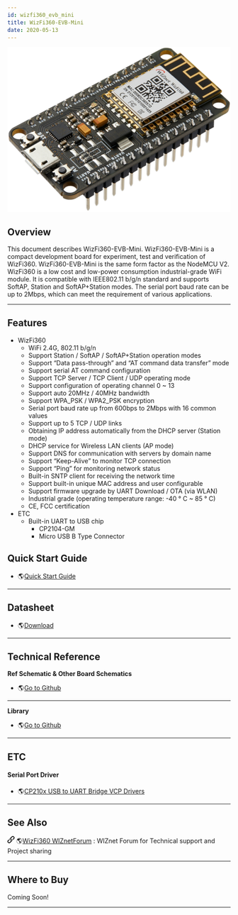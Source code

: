 ```yaml
---
id: wizfi360_evb_mini
title: WizFi360-EVB-Mini
date: 2020-05-13
---
```


![WizFi360-EVB-Mini](/img/products/wizfi360/board/wizfi360-evb-mini/wizfi360-mini3.png)

## Overview

This document describes WizFi360-EVB-Mini. WizFi360-EVB-Mini is a
compact development board for experiment, test and verification of
WizFi360. WizFi360-EVB-Mini is the same form factor as the NodeMCU V2.
WizFi360 is a low cost and low-power consumption industrial-grade WiFi
module. It is compatible with IEEE802.11 b/g/n standard and supports
SoftAP, Station and SoftAP+Station modes. The serial port baud rate can
be up to 2Mbps, which can meet the requirement of various applications.

-----

## Features

  - WizFi360
      - WiFi 2.4G, 802.11 b/g/n
      - Support Station / SoftAP / SoftAP+Station operation modes
      - Support “Data pass-through” and “AT command data transfer” mode
      - Support serial AT command configuration
      - Support TCP Server / TCP Client / UDP operating mode
      - Support configuration of operating channel 0 \~ 13
      - Support auto 20MHz / 40MHz bandwidth
      - Support WPA\_PSK / WPA2\_PSK encryption
      - Serial port baud rate up from 600bps to 2Mbps with 16 common
        values
      - Support up to 5 TCP / UDP links
      - Obtaining IP address automatically from the DHCP server (Station
        mode)
      - DHCP service for Wireless LAN clients (AP mode)
      - Support DNS for communication with servers by domain name
      - Support “Keep-Alive” to monitor TCP connection
      - Support “Ping” for monitoring network status
      - Built-in SNTP client for receiving the network time
      - Support built-in unique MAC address and user configurable
      - Support firmware upgrade by UART Download / OTA (via WLAN)
      - Industrial grade (operating temperature range: -40 ° C \~ 85 °
        C)
      - CE, FCC certification 
  - ETC
      - Built-in UART to USB chip
          - CP2104-GM
          - Micro USB B Type Connector

## Quick Start Guide

  - 🌎[Quick Start Guide](documents#quick-start-guide)

-----

## Datasheet

  - 🌎[Download](documents#wizfi360-evb-mini)

-----

## Technical Reference

**Ref Schematic & Other Board Schematics**

  - 🌎[Go to
    Github](https://github.com/Wiznet/Hardware-Files-of-WIZnet/tree/master/07_WizFi_Module)

-----

**Library**

  - 🌎[Go to Github](https://github.com/wizfi/Release)

-----

## ETC

#### Serial Port Driver

  - 🌎[CP210x USB to UART Bridge VCP
    Drivers](http://www.silabs.com/products/development-tools/software/usb-to-uart-bridge-vcp-drivers)

-----

## See Also

![](/img/link.png) 🌎[WizFi360
WIZnetForum](https://forum.wiznet.io/c/wifi-module/wizfi360) : WIZnet
Forum for Technical support and Project sharing

-----

## Where to Buy


Coming Soon\!


-----
